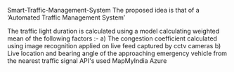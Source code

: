 Smart-Traffic-Management-System
The proposed idea is that of a ‘Automated Traffic Management System’

The traffic light duration is calculated using a model calculating weighted mean of the following factors :-
a) The congestion coefficient calculated using image recognition applied on live feed captured by cctv cameras
b) Live location and bearing angle of the approaching emergency vehicle from the nearest traffic signal
API's used
MapMyIndia
Azure

